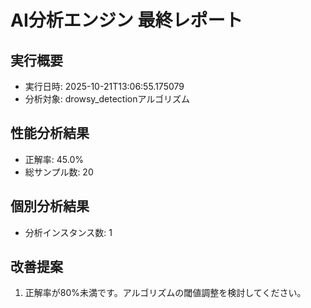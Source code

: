 # AI分析エンジン 最終レポート

## 実行概要
- 実行日時: 2025-10-21T13:06:55.175079
- 分析対象: drowsy_detectionアルゴリズム

## 性能分析結果
- 正解率: 45.0%
- 総サンプル数: 20

## 個別分析結果
- 分析インスタンス数: 1

## 改善提案
1. 正解率が80%未満です。アルゴリズムの閾値調整を検討してください。
